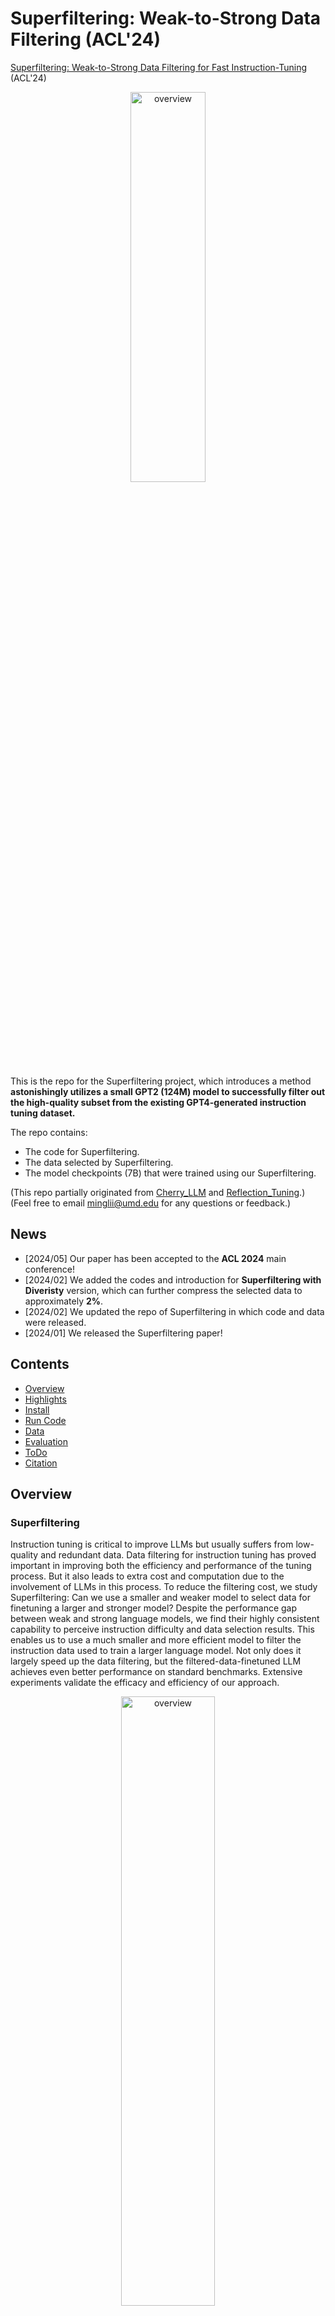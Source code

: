 # Superfiltering: Weak-to-Strong Data Filtering (ACL'24)

[Superfiltering: Weak-to-Strong Data Filtering for Fast Instruction-Tuning](https://arxiv.org/abs/2402.00530) (ACL'24)

<p align="center" width="40%">
<a ><img src="images/fast_alpaca.png" alt="overview" style="width: 40%; min-width: 300px; display: block; margin: auto;"></a>
</p>

This is the repo for the Superfiltering project, which introduces a method **astonishingly utilizes a small GPT2 (124M) model to successfully filter out the high-quality subset from the existing GPT4-generated instruction tuning dataset.**

The repo contains:

- The code for Superfiltering.
- The data selected by Superfiltering.
- The model checkpoints (7B) that were trained using our Superfiltering.

(This repo partially originated from [Cherry_LLM](https://github.com/MingLiiii/Cherry_LLM) and [Reflection_Tuning](https://github.com/tianyi-lab/Reflection_Tuning).)<br>
(Feel free to email minglii@umd.edu for any questions or feedback.)

## News
- [2024/05] Our paper has been accepted to the **ACL 2024** main conference! 
- [2024/02] We added the codes and introduction for **Superfiltering with Diveristy** version, which can further compress the selected data to approximately **2%**. 
- [2024/02] We updated the repo of Superfiltering in which code and data were released. 
- [2024/01] We released the Superfiltering paper!

## Contents
- [Overview](#overview)
- [Highlights](#highlights)
- [Install](#install)
- [Run Code](#run-code)
- [Data](#data)
- [Evaluation](#evaluation)
- [ToDo](#todo)
- [Citation](#citation)

## Overview

### Superfiltering

Instruction tuning is critical to improve LLMs but usually suffers from low-quality and redundant data. 
Data filtering for instruction tuning has proved important in improving both the efficiency and performance of the tuning process. 
But it also leads to extra cost and computation due to the involvement of LLMs in this process. 
To reduce the filtering cost, we study Superfiltering: Can we use a smaller and weaker model to select data for finetuning a larger and stronger model?
Despite the performance gap between weak and strong language models, we find their highly consistent capability to perceive instruction difficulty and data selection results. 
This enables us to use a much smaller and more efficient model to filter the instruction data used to train a larger language model. Not only does it largely speed up the data filtering, but the filtered-data-finetuned LLM achieves even better performance on standard benchmarks. 
Extensive experiments validate the efficacy and efficiency of our approach. 

<p align="center" width="50%">
<a ><img src="images/intro.png" alt="overview" style="width: 50%; min-width: 300px; display: block; margin: auto;"></a>
</p>

**Top**: Comparison of data filtering for instruction tuning of a student model. (a) The filter model is a strong proprietary LLM, e.g. ChatGPT, which can be time-consuming and expensive but usually performs promisingly. (b) The filter model is the student model itself or a similar-sized open-source LLM, which is still time-consuming but free to use. (c) **Weak-to-strong Superfiltering** proposed by this paper, which utilizes a much smaller filter model, e.g. GPT-2, to train a stronger student LLM. We find it costs much less time but maintains the performance. <br>
**Bottom**: Comparisons of two student models finetuned using 5% data selected by LLaMA2-7B and GPT-2 from the Alpaca dataset. (d) Both models trained on 5% data outperform the baseline model trained on 100% data. (e) GPT-2 as the superfilter speeds up data filtering by 20 times. 

### Superfiltering with Diversity

Motivated by recent work that further includes Diversity metrics in the data selection process, we introduce an extended version of Superfiltering, **Superfiltering** with **D**iversity (**Superfiltering.D**). We hypothesize that the diversity metrics work better when implemented on a high-quality data subset than the whole dataset with mixed quality. Thus we propose to first utilize Superfiltering to select a subset with relatively high quality, then further utilize [Facility Location Function](https://apricot-select.readthedocs.io/en/latest/functions/facilityLocation.html#:~:text=Facility%20location%20functions%20are%20general,and%20their%20nearest%20chosen%20point.) to further compress the selected data number. Compared with other diversity metrics, the Facility Location Function can strike a balance between capturing diversity and ensuring the representation of different clusters or regions within the data, it ensures a global view of the given high-quality subset. To further preserve the efficiency of our Superfiltering.D, we utilize ```sentence-transformers/all-MiniLM-L6-v2``` as the encoder, which only has approximately 80M parameters. In our preliminary experiments on the Alpaca and Alpaca-GPT4 dataset, where we first select 20% of the data by Superfiltering, then utilize the Facility Location Function to further select 2% of the data. **The models trained with 2% of the data have a comparable or better performance than full data models.** 

The benefits of our **Superfiltering.D**:
1. We can compress the data selected to 2%, which further greatly improves the efficiency of Instruction Tuning.
2. This 2-step method, considering diversity only on the high-quality subset, relaxes the strong reliance on fancy encoders, ensuring that small encoders can work effectively.
3. This 2-step method greatly improves the efficiency of the diversity metrics, both the encoder and the diversity metric only need to compute on a subset rather than the whole great dataset.

## Highlights

* We reveal the **strong consistency between small and large LLMs in perceiving and evaluating the difficulty of instruction tuning data**, which provides insights into understanding the difference between small and large models. 
* We propose the first method of Superfiltering that utilizes **a small LM, e.g., GPT-2 (124M), to select data for instruction tuning and brings significant speedups to the LLM finetuning pipeline**. 
* Superfiltering is a **plug-and-play** method that precises in **allocating high-quality and informative data** improving LLM instruction tuning. 
* Our preliminary experiments show that by adding a simple diversity metric, our **Superfiltering.D** can use **only 2% of the data to defeat the full data model** on Alpaca and Alpaca-GPT4. 

## Install

Install the dependencies with `pip install -r requirements.txt`

Note: The calculation of IFD scores only needs the ```transformers``` package, thus if you are using a different code base with ```transformers``` installed, you can directly run the code and manually install the missing packages. 

## Run Code

### Superfiltering

1. Calculate IFD scores

```
bash scripts/step1_select_data_analysis_gpt2.sh
```

```--data_path```: The targeted dataset in the Alpaca format. <br>
```--save_path```: The path to save the ```.jsonl``` file containing scores. <br>
```--model_name_or_path```: The model used for calculating IFD scores, we found ```gpt2``` is good enough as illustrated in our paper. Also, you can use the model that you need to finetune, which would be a self-guided manner or student-involved manner. 

2. Put scores into the original data
```
bash scripts/step2_put_analysis_to_data.sh
```

```pt_data_path```: The ```.jsonl``` file generated in last step. <br>
```json_data_path```: The targeted dataset in the Alpaca format. <br>
```json_save_path```: The data path to save the data with IFD scores. <br>

Note: Steps 1 and 2 can be merged directly for better convenience. 

3. Select the data you wish. 
```
bash scripts/step3_select_data.sh
```

```json_data_path```: The data path to save the data with IFD scores. <br>
```json_save_path```: The data path to save the data with IFD scores filtered. <br>
```sample_rate```: How much data do you need? Here we only provide the percentage version, you can slightly modify the code to select the exact number you want. 

Note: The Step 1 code is the ```batch_size=1``` version, it takes about 15 minutes to process the whole Alpaca dataset. We release this version and split the whole process into 3 steps for better controllability. 
You can directly run the above 3 scripts to get a better understanding of our codes. 
It takes about 15 minutes for the whole process. 

### Superfiltering.D

To run Superfiltering.D, please first install the ```submodlib``` package [here](https://github.com/decile-team/submodlib).<br>
The step 1 and 2 are the same as the previous ones. 

3. Select the data with diversity.
```
scripts/optional_select_data_plus_diversity.sh
```

```json_data_path```: The data path to save the data with IFD scores. <br>
```json_save_path```: The data path to save the data with IFD scores filtered. <br>
```ifd_num```: The number of data you want for the high-quality subset, selected by the Superfiltering. <br>
```fla_num```: The number of data you want after implementing FacilityLocationFunction.

Note: In our preliminary experiments, setting ```ifd_num``` as 20% of the full data and ```fla_num``` as 2% of the full data works fine for both Alpaca and Alpaca-GPT4 datasets. <br>
Further experiments will be conducted. 

## Data

The Alpaca Data with GPT2-based IFD scores can be found in ```data/data_with_ifd/alpaca_data_gpt2_data.json```.<br>
The Alpaca-GPT4 Data with GPT2-based IFD scores can be found in ```data/data_with_ifd/alpaca_gpt4_data_gpt2_data.json```.<br>

To select the subset data from these datasets, you can directly run ```bash scripts/step3_select_data.sh``` in above Step 3. 

## Evaluation

The codes and data for pair-wise comparison by using GPT4 are released in the ```evaluation``` folder. 
This method greatly eliminates the potential position bias of GPT4 and chatGPT. 

To use this code, please follow the below scripts:

```bash evaluation/scripts/do_eval_generation.sh```: The model automatically generates the responses for a given instruction in test datasets. <br>
```bash evaluation/scripts/do_eval_generation_wrap.sh```: Wrap the response files of LLMs being compared. <br>
```bash evaluation/scripts/do_eval.sh```: Use GPT4 or chatGPT for the evaluation. <br>
```bash evaluation/scripts/do_review_eval_score.sh```: Parse the results and draw the figure. <be>

For other evaluation metrics, please see their official repo.

## ToDo
- [x] Release the code, data, and models. 
- [x] Release Superfiltering with Diversity version
- [ ] Implement our method on more datasets and base models.  

## Citation

Please consider citing our papers if you think our codes, data, or models are useful. Thank you! <br>

```
@article{Li2024SuperfilteringWD,
  title={Superfiltering: Weak-to-Strong Data Filtering for Fast Instruction-Tuning},
  author={Ming Li and Yong Zhang and Shwai He and Zhitao Li and Hongyu Zhao and Jianzong Wang and Ning Cheng and Tianyi Zhou},
  journal={ArXiv},
  year={2024},
  volume={abs/2402.00530},
  url={https://api.semanticscholar.org/CorpusID:267365346}
}

@article{Li2024SelectiveRS,
  title={Selective Reflection-Tuning: Student-Selected Data Recycling for LLM Instruction-Tuning},
  author={Ming Li and Lichang Chen and Jiuhai Chen and Shwai He and Jiuxiang Gu and Tianyi Zhou},
  journal={ArXiv},
  year={2024},
  volume={abs/2402.10110},
  url={https://api.semanticscholar.org/CorpusID:267682220}
}

@inproceedings{li-etal-2024-quantity,
  title = "From Quantity to Quality: Boosting {LLM} Performance with Self-Guided Data Selection for Instruction Tuning",
  author = "Li, Ming  and
    Zhang, Yong  and
    Li, Zhitao  and
    Chen, Jiuhai  and
    Chen, Lichang  and
    Cheng, Ning  and
    Wang, Jianzong  and
    Zhou, Tianyi  and
    Xiao, Jing",
  editor = "Duh, Kevin  and
    Gomez, Helena  and
    Bethard, Steven",
  booktitle = "Proceedings of the 2024 Conference of the North American Chapter of the Association for Computational Linguistics: Human Language Technologies (Volume 1: Long Papers)",
  month = jun,
  year = "2024",
  address = "Mexico City, Mexico",
  publisher = "Association for Computational Linguistics",
  url = "https://aclanthology.org/2024.naacl-long.421",
  pages = "7595--7628",
}

@inproceedings{li2023reflectiontuning,
  title={Reflection-Tuning: Recycling Data for Better Instruction-Tuning},
  author={Ming Li and Lichang Chen and Jiuhai Chen and Shwai He and Tianyi Zhou},
  booktitle={NeurIPS 2023 Workshop on Instruction Tuning and Instruction Following},
  year={2023},
  url={https://openreview.net/forum?id=xaqoZZqkPU}
}

```

